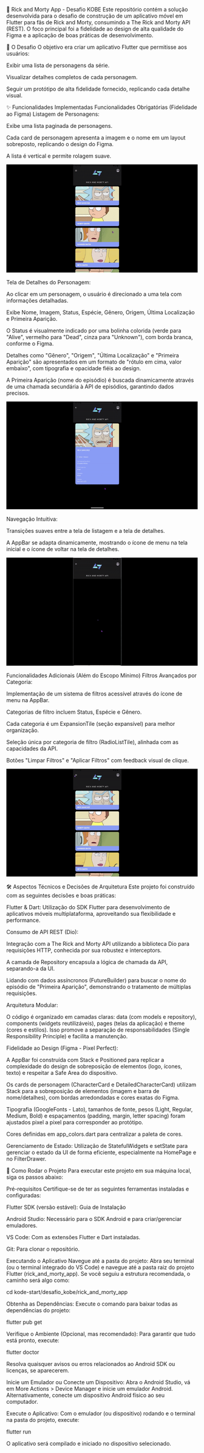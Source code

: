 🚀 Rick and Morty App - Desafio KOBE
Este repositório contém a solução desenvolvida para o desafio de construção de um aplicativo móvel em Flutter para fãs de Rick and Morty, consumindo a The Rick and Morty API (REST). O foco principal foi a fidelidade ao design de alta qualidade do Figma e a aplicação de boas práticas de desenvolvimento.

🎯 O Desafio
O objetivo era criar um aplicativo Flutter que permitisse aos usuários:

Exibir uma lista de personagens da série.

Visualizar detalhes completos de cada personagem.

Seguir um protótipo de alta fidelidade fornecido, replicando cada detalhe visual.

✨ Funcionalidades Implementadas
Funcionalidades Obrigatórias (Fidelidade ao Figma)
Listagem de Personagens:

Exibe uma lista paginada de personagens.

Cada card de personagem apresenta a imagem e o nome em um layout sobreposto, replicando o design do Figma.

A lista é vertical e permite rolagem suave.

![Listagem de Personagens](docs\assets\images\rolagem-ezgif.com-video-to-gif-converter.gif)

Tela de Detalhes do Personagem:

Ao clicar em um personagem, o usuário é direcionado a uma tela com informações detalhadas.

Exibe Nome, Imagem, Status, Espécie, Gênero, Origem, Última Localização e Primeira Aparição.

O Status é visualmente indicado por uma bolinha colorida (verde para "Alive", vermelho para "Dead", cinza para "Unknown"), com borda branca, conforme o Figma.

Detalhes como "Gênero", "Origem", "Última Localização" e "Primeira Aparição" são apresentados em um formato de "rótulo em cima, valor embaixo", com tipografia e opacidade fiéis ao design.

A Primeira Aparição (nome do episódio) é buscada dinamicamente através de uma chamada secundária à API de episódios, garantindo dados precisos.

![Tela de Detalhes](docs\assets\images\page_detalhes-ezgif.com-video-to-gif-converter.gif)

Navegação Intuitiva:

Transições suaves entre a tela de listagem e a tela de detalhes.

A AppBar se adapta dinamicamente, mostrando o ícone de menu na tela inicial e o ícone de voltar na tela de detalhes.

![Navegação de Tela](docs\assets\images\movimentao-ezgif.com-video-to-gif-converter.gif)

Funcionalidades Adicionais (Além do Escopo Mínimo)
Filtros Avançados por Categoria:

Implementação de um sistema de filtros acessível através do ícone de menu na AppBar.

Categorias de filtro incluem Status, Espécie e Gênero.

Cada categoria é um ExpansionTile (seção expansível) para melhor organização.

Seleção única por categoria de filtro (RadioListTile), alinhada com as capacidades da API.

Botões "Limpar Filtros" e "Aplicar Filtros" com feedback visual de clique.

![Filtro](docs\assets\images\filtro-ezgif.com-video-to-gif-converter.gif)

🛠️ Aspectos Técnicos e Decisões de Arquitetura
Este projeto foi construído com as seguintes decisões e boas práticas:

Flutter & Dart: Utilização do SDK Flutter para desenvolvimento de aplicativos móveis multiplataforma, aproveitando sua flexibilidade e performance.

Consumo de API REST (Dio):

Integração com a The Rick and Morty API utilizando a biblioteca Dio para requisições HTTP, conhecida por sua robustez e interceptors.

A camada de Repository encapsula a lógica de chamada da API, separando-a da UI.

Lidando com dados assíncronos (FutureBuilder) para buscar o nome do episódio de "Primeira Aparição", demonstrando o tratamento de múltiplas requisições.

Arquitetura Modular:

O código é organizado em camadas claras: data (com models e repository), components (widgets reutilizáveis), pages (telas da aplicação) e theme (cores e estilos). Isso promove a separação de responsabilidades (Single Responsibility Principle) e facilita a manutenção.

Fidelidade ao Design (Figma - Pixel Perfect):

A AppBar foi construída com Stack e Positioned para replicar a complexidade do design de sobreposição de elementos (logo, ícones, texto) e respeitar a Safe Area do dispositivo.

Os cards de personagem (CharacterCard e DetailedCharacterCard) utilizam Stack para a sobreposição de elementos (imagem e barra de nome/detalhes), com bordas arredondadas e cores exatas do Figma.

Tipografia (GoogleFonts - Lato), tamanhos de fonte, pesos (Light, Regular, Medium, Bold) e espaçamentos (padding, margin, letter spacing) foram ajustados pixel a pixel para corresponder ao protótipo.

Cores definidas em app_colors.dart para centralizar a paleta de cores.

Gerenciamento de Estado: Utilização de StatefulWidgets e setState para gerenciar o estado da UI de forma eficiente, especialmente na HomePage e no FilterDrawer.

🚀 Como Rodar o Projeto
Para executar este projeto em sua máquina local, siga os passos abaixo:

Pré-requisitos
Certifique-se de ter as seguintes ferramentas instaladas e configuradas:

Flutter SDK (versão estável): Guia de Instalação

Android Studio: Necessário para o SDK Android e para criar/gerenciar emuladores.

VS Code: Com as extensões Flutter e Dart instaladas.

Git: Para clonar o repositório.

Executando o Aplicativo
Navegue até a pasta do projeto:
Abra seu terminal (ou o terminal integrado do VS Code) e navegue até a pasta raiz do projeto Flutter (rick_and_morty_app). Se você seguiu a estrutura recomendada, o caminho será algo como:

cd kode-start/desafio_kobe/rick_and_morty_app


Obtenha as Dependências:
Execute o comando para baixar todas as dependências do projeto:

flutter pub get

Verifique o Ambiente (Opcional, mas recomendado):
Para garantir que tudo está pronto, execute:

flutter doctor

Resolva quaisquer avisos ou erros relacionados ao Android SDK ou licenças, se aparecerem.

Inicie um Emulador ou Conecte um Dispositivo:
Abra o Android Studio, vá em More Actions > Device Manager e inicie um emulador Android. Alternativamente, conecte um dispositivo Android físico ao seu computador.

Execute o Aplicativo:
Com o emulador (ou dispositivo) rodando e o terminal na pasta do projeto, execute:

flutter run

O aplicativo será compilado e iniciado no dispositivo selecionado.